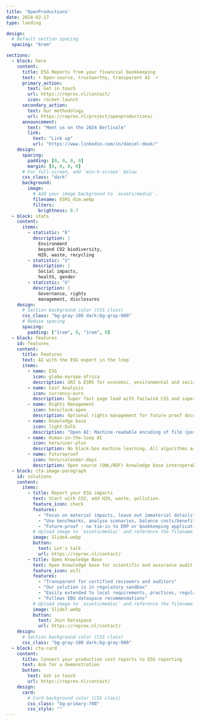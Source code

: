 ```yaml
---
title: 'OpenProductions'
date: 2024-02-17
type: landing

design:
  # Default section spacing
  spacing: "6rem"

sections:
  - block: hero
    content:
      title: ESG Reports from your financial bookkeeping
      text: ☀️ Open-source, trustworthy, transparent AI  ☀️
      primary_action:
        text: Get in touch
        url: https://reprex.nl/contact/
        icon: rocket-launch
      secondary_action:
        text: Our methodology
        url: https://reprex.nl/project/openproductions/
      announcement:
        text: "Meet us on the 2024 Berlinale"
        link:
          text: "Link up"
          url: "https://www.linkedin.com/in/daniel-deak/"
    design:
      spacing:
        padding: [0, 0, 0, 0]
        margin: [0, 0, 0, 0]
      # For full-screen, add `min-h-screen` below
      css_class: "dark"
      background:
        image:
          # Add your image background to `assets/media/`.
          filename: ESRS_dim.webp
          filters:
            brightness: 0.7
  - block: stats
    content:
      items:
        - statistic: "E"
          description: |
            Environment 
            beyond CO2 biodiversity,
            H2O, waste, recycling
        - statistic: "S"
          description: |
            Social impacts, 
            health, gender
        - statistic: "G"
          description: |
            Governance, rights 
            management, disclosures
    design:
      # Section background color (CSS class)
      css_class: "bg-gray-100 dark:bg-gray-900"
      # Reduce spacing
      spacing:
        padding: ["1rem", 0, "1rem", 0]
  - block: features
    id: features
    content:
      title: Features
      text: AI with the ESG expert in the loop
      items:
        - name: ESG
          icon: globe-europe-africa
          description: GRI & ESRS for economic, environmental and social impacts.
        - name: Cost Analysis
          icon: currency-euro
          description: Super fast page load with Tailwind CSS and super fast site building with Hugo.
        - name: Rights Management
          icon: hero/lock-open
          description: Optional rights management for future proof documentation of copyrights (music, artworks, etc.)
        - name: Knowledge base
          icon: light-bulb
          description: "Open AI: Machine-readable encoding of film (post-)production procedures budgeting, cost control and ESG impact measurement."
        - name: Human-in-the-loop AI
          icon: hero/user-plus
          description: No black-box machine learning. All algorithms are supervised by certified accountants, sustainability managers, music and art supervisors.
        - name: Futureproof
          icon: hero/calendar-days
          description: Open source (OWL/RDF) knowledge base interoperable with global libraries, open science repositories, authority data warehouses.
  - block: cta-image-paragraph
    id: solutions
    content:
      items:
        - title: Report your ESG impacts
          text: Start with CO2, add H2O, waste, pollution.
          feature_icon: check
          features:
            - "Focus on material impacts, leave out immaterial details"
            - "Use benchmarks, analyse scenarios, balance costs/benefits"
            - "Future-proof - no tie-in to ERP or bookkeeping applications, CO2 calculators, licenses."
          # Upload image to `assets/media/` and reference the filename here
          image: Slide4.webp
          button:
            text: Let's talk
            url: https://reprex.nl/contact/
        - title: Open Knowledge Base
          text: Open knowledge base for scientific and assurance audit.
          feature_icon: wifi
          features:
            - "Transparent for certified reviewers and auditors"
            - "Our solution is in regulatory sandbox"
            - "Easily extended to local requirements, practices, regulations"
            - "Follows EBU dataspace recommendations"
          # Upload image to `assets/media/` and reference the filename here
          image: Slide7.webp
          button:
            text: Join Dataspace
            url: https://reprex.nl/contact/
    design:
      # Section background color (CSS class)
      css_class: "bg-gray-100 dark:bg-gray-900"
  - block: cta-card
    content:
      title: Connect your production cost reports to ESG reporting
      text: Ask for a demonstration
      button:
        text: Get in touch
        url: https://reprex.nl/contact/
    design:
      card:
        # Card background color (CSS class)
        css_class: "bg-primary-700"
        css_style: ""
---
```

